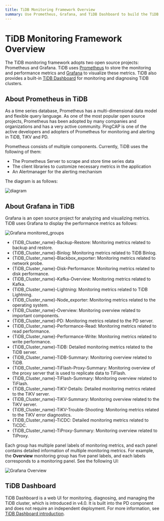 ```yaml
---
title: TiDB Monitoring Framework Overview
summary: Use Prometheus, Grafana, and TiDB Dashboard to build the TiDB monitoring framework.
---
```


# TiDB Monitoring Framework Overview

The TiDB monitoring framework adopts two open source projects: Prometheus and Grafana. TiDB uses [Prometheus](https://prometheus.io) to store the monitoring and performance metrics and [Grafana](https://grafana.com/grafana) to visualize these metrics. TiDB also provides a built-in [TiDB Dashboard](/dashboard/dashboard-intro.md) for monitoring and diagnosing TiDB clusters.

## About Prometheus in TiDB

As a time series database, Prometheus has a multi-dimensional data model and flexible query language. As one of the most popular open source projects, Prometheus has been adopted by many companies and organizations and has a very active community. PingCAP is one of the active developers and adopters of Prometheus for monitoring and alerting in TiDB, TiKV and PD.

Prometheus consists of multiple components. Currently, TiDB uses the following of them:

- The Prometheus Server to scrape and store time series data
- The client libraries to customize necessary metrics in the application
- An Alertmanager for the alerting mechanism

The diagram is as follows:

![diagram](https://docs-download.pingcap.com/media/images/docs/prometheus-in-tidb.png)

## About Grafana in TiDB

Grafana is an open source project for analyzing and visualizing metrics. TiDB uses Grafana to display the performance metrics as follows:

![Grafana monitored_groups](https://docs-download.pingcap.com/media/images/docs/grafana-monitored-groups.png)

- {TiDB_Cluster_name}-Backup-Restore: Monitoring metrics related to backup and restore.
- {TiDB_Cluster_name}-Binlog: Monitoring metrics related to TiDB Binlog.
- {TiDB_Cluster_name}-Blackbox_exporter: Monitoring metrics related to network probe.
- {TiDB_Cluster_name}-Disk-Performance: Monitoring metrics related to disk performance.
- {TiDB_Cluster_name}-Kafka-Overview: Monitoring metrics related to Kafka.
- {TiDB_Cluster_name}-Lightning: Monitoring metrics related to TiDB Lightning.
- {TiDB_Cluster_name}-Node_exporter: Monitoring metrics related to the operating system.
- {TiDB_Cluster_name}-Overview: Monitoring overview related to important components.
- {TiDB_Cluster_name}-PD: Monitoring metrics related to the PD server.
- {TiDB_Cluster_name}-Performance-Read: Monitoring metrics related to read performance.
- {TiDB_Cluster_name}-Performance-Write: Monitoring metrics related to write performance.
- {TiDB_Cluster_name}-TiDB: Detailed monitoring metrics related to the TiDB server.
- {TiDB_Cluster_name}-TiDB-Summary: Monitoring overview related to TiDB.
- {TiDB_Cluster_name}-TiFlash-Proxy-Summary: Monitoring overview of the proxy server that is used to replicate data to TiFlash.
- {TiDB_Cluster_name}-TiFlash-Summary: Monitoring overview related to TiFlash.
- {TiDB_Cluster_name}-TiKV-Details: Detailed monitoring metrics related to the TiKV server.
- {TiDB_Cluster_name}-TiKV-Summary: Monitoring overview related to the TiKV server.
- {TiDB_Cluster_name}-TiKV-Trouble-Shooting: Monitoring metrics related to the TiKV error diagnostics.
- {TiDB_Cluster_name}-TiCDC: Detailed monitoring metrics related to TiCDC.
- {TiDB_Cluster_name}-TiProxy-Summary: Monitoring overview related to TiProxy.

Each group has multiple panel labels of monitoring metrics, and each panel contains detailed information of multiple monitoring metrics. For example, the **Overview** monitoring group has five panel labels, and each labels corresponds to a monitoring panel. See the following UI:

![Grafana Overview](https://docs-download.pingcap.com/media/images/docs/grafana-monitor-overview.png)

## TiDB Dashboard

TiDB Dashboard is a web UI for monitoring, diagnosing, and managing the TiDB cluster, which is introduced in v4.0. It is built into the PD component and does not require an independent deployment. For more information, see [TiDB Dashboard introduction](/dashboard/dashboard-intro.md).
